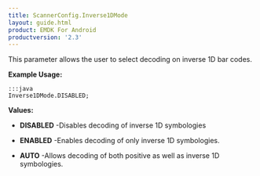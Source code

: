 ```yaml
---
title: ScannerConfig.Inverse1DMode
layout: guide.html
product: EMDK For Android
productversion: '2.3'
---
```


This parameter allows the user to select decoding on inverse 1D bar codes.

 

**Example Usage:**
	
	:::java	
	Inverse1DMode.DISABLED;


**Values:**

* **DISABLED** -Disables decoding of inverse 1D symbologies

* **ENABLED** -Enables decoding of only inverse 1D symbologies.

* **AUTO** -Allows decoding of both positive as well as inverse 1D symbologies.











